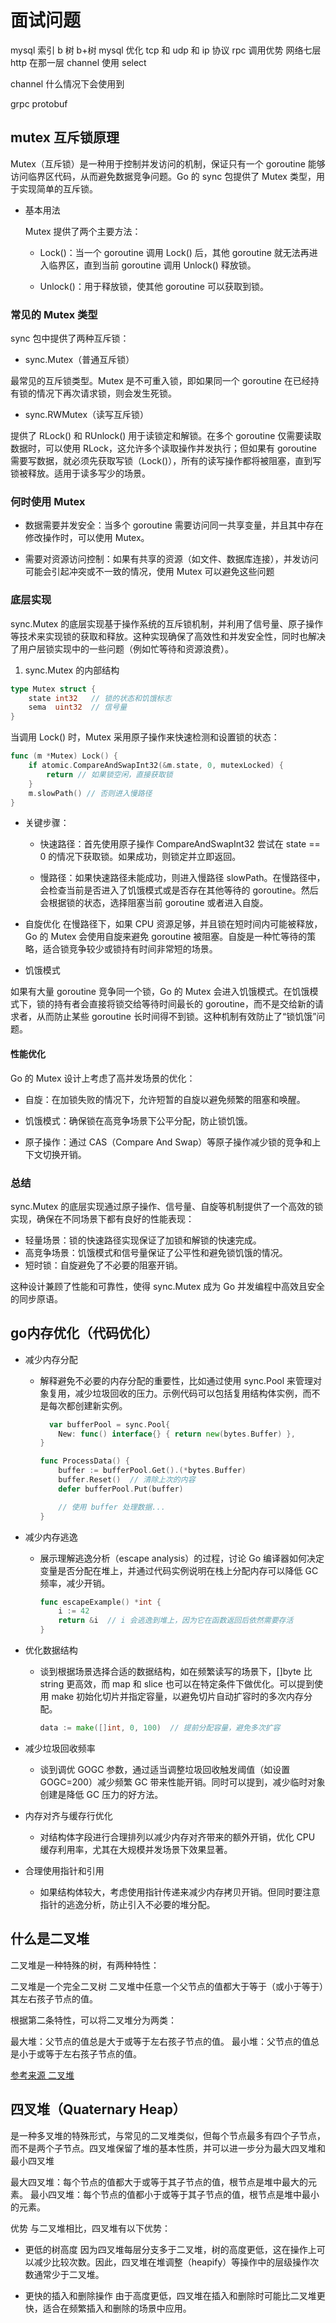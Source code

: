 # 面试问题

mysql 索引
b 树  b+树
mysql 优化
tcp 和 udp 和 ip 协议
rpc 调用优势
网络七层 http 在那一层
channel 使用 select

channel 什么情况下会使用到

grpc protobuf

## mutex 互斥锁原理

Mutex（互斥锁）是一种用于控制并发访问的机制，保证只有一个 goroutine 能够访问临界区代码，从而避免数据竞争问题。Go 的 sync 包提供了 Mutex 类型，用于实现简单的互斥锁。

* 基本用法

  Mutex 提供了两个主要方法：

  * Lock()：当一个 goroutine 调用 Lock() 后，其他 goroutine 就无法再进入临界区，直到当前 goroutine 调用 Unlock() 释放锁。
  
  * Unlock()：用于释放锁，使其他 goroutine 可以获取到锁。

### 常见的 Mutex 类型

sync 包中提供了两种互斥锁：

* sync.Mutex（普通互斥锁）
  
最常见的互斥锁类型。Mutex 是不可重入锁，即如果同一个 goroutine 在已经持有锁的情况下再次请求锁，则会发生死锁。

* sync.RWMutex（读写互斥锁）
  
提供了 RLock() 和 RUnlock() 用于读锁定和解锁。在多个 goroutine 仅需要读取数据时，可以使用 RLock，这允许多个读取操作并发执行；但如果有 goroutine 需要写数据，就必须先获取写锁（Lock()），所有的读写操作都将被阻塞，直到写锁被释放。适用于读多写少的场景。

### 何时使用 Mutex

* 数据需要并发安全：当多个 goroutine 需要访问同一共享变量，并且其中存在修改操作时，可以使用 Mutex。

* 需要对资源访问控制：如果有共享的资源（如文件、数据库连接），并发访问可能会引起冲突或不一致的情况，使用 Mutex 可以避免这些问题

### 底层实现

sync.Mutex 的底层实现基于操作系统的互斥锁机制，并利用了信号量、原子操作等技术来实现锁的获取和释放。这种实现确保了高效性和并发安全性，同时也解决了用户层锁实现中的一些问题（例如忙等待和资源浪费）。

1. sync.Mutex 的内部结构

```go
type Mutex struct {
    state int32   // 锁的状态和饥饿标志
    sema  uint32  // 信号量
}
```

当调用 Lock() 时，Mutex 采用原子操作来快速检测和设置锁的状态：

```go
func (m *Mutex) Lock() {
    if atomic.CompareAndSwapInt32(&m.state, 0, mutexLocked) {
        return // 如果锁空闲，直接获取锁
    }
    m.slowPath() // 否则进入慢路径
}
```

* 关键步骤：
  * 快速路径：首先使用原子操作 CompareAndSwapInt32 尝试在 state == 0 的情况下获取锁。如果成功，则锁定并立即返回。

  * 慢路径：如果快速路径未能成功，则进入慢路径 slowPath。在慢路径中，会检查当前是否进入了饥饿模式或是否存在其他等待的 goroutine。然后会根据锁的状态，选择阻塞当前 goroutine 或者进入自旋。
* 自旋优化
  在慢路径下，如果 CPU 资源足够，并且锁在短时间内可能被释放，Go 的 Mutex 会使用自旋来避免 goroutine 被阻塞。自旋是一种忙等待的策略，适合锁竞争较少或锁持有时间非常短的场景。

* 饥饿模式

如果有大量 goroutine 竞争同一个锁，Go 的 Mutex 会进入饥饿模式。在饥饿模式下，锁的持有者会直接将锁交给等待时间最长的 goroutine，而不是交给新的请求者，从而防止某些 goroutine 长时间得不到锁。这种机制有效防止了“锁饥饿”问题。

#### 性能优化

Go 的 Mutex 设计上考虑了高并发场景的优化：

* 自旋：在加锁失败的情况下，允许短暂的自旋以避免频繁的阻塞和唤醒。

* 饥饿模式：确保锁在高竞争场景下公平分配，防止锁饥饿。

* 原子操作：通过 CAS（Compare And Swap）等原子操作减少锁的竞争和上下文切换开销。

### 总结

sync.Mutex 的底层实现通过原子操作、信号量、自旋等机制提供了一个高效的锁实现，确保在不同场景下都有良好的性能表现：

* 轻量场景：锁的快速路径实现保证了加锁和解锁的快速完成。
* 高竞争场景：饥饿模式和信号量保证了公平性和避免锁饥饿的情况。
* 短时锁：自旋避免了不必要的阻塞开销。

这种设计兼顾了性能和可靠性，使得 sync.Mutex 成为 Go 并发编程中高效且安全的同步原语。

## go内存优化（代码优化）

* 减少内存分配
  * 解释避免不必要的内存分配的重要性，比如通过使用 sync.Pool 来管理对象复用，减少垃圾回收的压力。示例代码可以包括复用结构体实例，而不是每次都创建新实例。
  
    ```go
      var bufferPool = sync.Pool{
        New: func() interface{} { return new(bytes.Buffer) },
    }

    func ProcessData() {
        buffer := bufferPool.Get().(*bytes.Buffer)
        buffer.Reset()  // 清除上次的内容
        defer bufferPool.Put(buffer)

        // 使用 buffer 处理数据...
    }
    ```

* 减少内存逃逸
  * 展示理解逃逸分析（escape analysis）的过程，讨论 Go 编译器如何决定变量是否分配在堆上，并通过代码实例说明在栈上分配内存可以降低 GC 频率，减少开销。
  
    ```go
    func escapeExample() *int {
        i := 42
        return &i  // i 会逃逸到堆上，因为它在函数返回后依然需要存活
    }

    ```

* 优化数据结构
  * 谈到根据场景选择合适的数据结构，如在频繁读写的场景下，[]byte 比 string 更高效，而 map 和 slice 也可以在特定条件下做优化。可以提到使用 make 初始化切片并指定容量，以避免切片自动扩容时的多次内存分配。
  
    ```go
    data := make([]int, 0, 100)  // 提前分配容量，避免多次扩容
    ```

* 减少垃圾回收频率
  * 谈到调优 GOGC 参数，通过适当调整垃圾回收触发阈值（如设置 GOGC=200）减少频繁 GC 带来性能开销。同时可以提到，减少临时对象创建是降低 GC 压力的好方法。

* 内存对齐与缓存行优化
  * 对结构体字段进行合理排列以减少内存对齐带来的额外开销，优化 CPU 缓存利用率，尤其在大规模并发场景下效果显著。

* 合理使用指针和引用
  * 如果结构体较大，考虑使用指针传递来减少内存拷贝开销。但同时要注意指针的逃逸分析，防止引入不必要的堆分配。

## 什么是二叉堆

二叉堆是一种特殊的树，有两种特性：

二叉堆是一个完全二叉树
二叉堆中任意一个父节点的值都大于等于（或小于等于）其左右孩子节点的值。

根据第二条特性，可以将二叉堆分为两类：

最大堆：父节点的值总是大于或等于左右孩子节点的值。
最小堆：父节点的值总是小于或等于左右孩子节点的值。

[参考来源 二叉堆](https://juejin.cn/post/6901484085319827463)

## 四叉堆（Quaternary Heap）

是一种多叉堆的特殊形式，与常见的二叉堆类似，但每个节点最多有四个子节点，而不是两个子节点。四叉堆保留了堆的基本性质，并可以进一步分为最大四叉堆和最小四叉堆

最大四叉堆：每个节点的值都大于或等于其子节点的值，根节点是堆中最大的元素。
最小四叉堆：每个节点的值都小于或等于其子节点的值，根节点是堆中最小的元素。

优势
与二叉堆相比，四叉堆有以下优势：

* 更低的树高度
  因为四叉堆每层分支多于二叉堆，树的高度更低，这在操作上可以减少比较次数。因此，四叉堆在堆调整（heapify）等操作中的层级操作次数通常少于二叉堆。

* 更快的插入和删除操作
  由于高度更低，四叉堆在插入和删除时可能比二叉堆更快，适合在频繁插入和删除的场景中应用。
